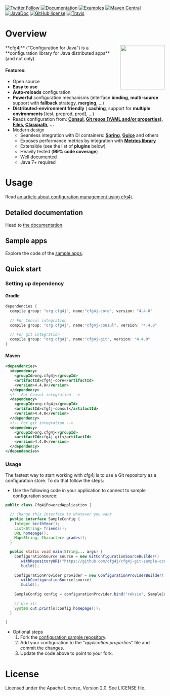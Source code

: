[![Twitter Follow](https://img.shields.io/twitter/follow/norbert_potocki.svg?style=social)](https://twitter.com/norbert_potocki)
[![Documentation](https://img.shields.io/badge/documentation-www.cfg4j.org-blue.svg)](http://cfg4j.org)
[![Examples](https://img.shields.io/badge/demo-here-blue.svg)](https://github.com/cfg4j/cfg4j-sample-apps)
[![Maven Central](https://img.shields.io/maven-central/v/org.cfg4j/cfg4j-core.svg)](http://search.maven.org/#search|ga|1|org.cfg4j.cfg4j-core)
[![JavaDoc](https://img.shields.io/badge/javadoc-html-blue.svg)](http://www.javadoc.io/doc/org.cfg4j/cfg4j-core)
[![GitHub license](https://img.shields.io/github/license/cfg4j/cfg4j.svg)](https://github.com/cfg4j/cfg4j/blob/master/LICENSE)
[![Travis](https://img.shields.io/travis/cfg4j/cfg4j/master.svg)](https://travis-ci.org/cfg4j/cfg4j)

# Overview
<img height="140px" align="right" src="https://github.com/cfg4j/cfg4j.github.io/blob/master/images/cfg4j.png">
**cfg4j** ("Configuration for Java") is a **configuration library for Java distributed apps** (and not only).

#### Features:
* Open source
* **Easy to use**
* **Auto-reloads** configuration
* **Powerful** configuration mechanisms (interface **binding**, **multi-source** support with **fallback** strategy, **merging**, ...)
* **Distributed-environment friendly** ( **caching**, support for **multiple environments** [test, preprod, prod], ...)
* Reads configuration from: **[Consul](https://github.com/cfg4j/cfg4j-sample-apps/tree/master/consul-bind),
 [Git repos (YAML and/or properties)](https://github.com/cfg4j/cfg4j-sample-apps/tree/master/git-bind),
 [Files](https://github.com/cfg4j/cfg4j-sample-apps/tree/master/files-bind),
 [Classpath](https://github.com/cfg4j/cfg4j-sample-apps/tree/master/classpath-bind), ...**
* Modern design
  * Seamless integration with DI containers: **[Spring](https://spring.io/)**, **[Guice](https://github.com/google/guice)** and others
  * Exposes performance metrics by integration with **[Metrics library](http://metrics.dropwizard.io)**
  * Extensible (see the list of **plugins** below)
  * Heavily tested (**99% code coverage**)
  * Well [documented](http://cfg4j.org)
  * Java 7+ required

# Usage
Read [an article about configuration management using cfg4j](http://potocki.io/post/141230472743/configuration-management-for-distributed-systems).

## Detailed documentation
Head to [the documentation](http://cfg4j.org).

## Sample apps
Explore the code of the [sample apps](https://github.com/cfg4j/cfg4j-sample-apps).


## Quick start
### Setting up dependency
#### Gradle
```groovy
dependencies {
  compile group: "org.cfg4j", name:"cfg4j-core", version: "4.4.0"
  
  // For Consul integration
  compile group: "org.cfg4j", name:"cfg4j-consul", version: "4.4.0"
  
  // For git integration
  compile group: "org.cfg4j", name:"cfg4j-git", version: "4.4.0"
}
```

#### Maven
```xml
<dependencies>
  <dependency>
    <groupId>org.cfg4j</groupId>
    <artifactId>cfg4j-core</artifactId>
    <version>4.4.0</version>
  </dependency>
  <!-- For Consul integration -->
  <dependency> 
    <groupId>org.cfg4j</groupId>
    <artifactId>cfg4j-consul</artifactId>
    <version>4.4.0</version>
  </dependency>
  <!-- For git integration -->
  <dependency>
    <groupId>org.cfg4j</groupId>
    <artifactId>cfg4j-git</artifactId>
    <version>4.4.0</version>
  </dependency>
</dependencies>
```

### Usage
The fastest way to start working with cfg4j is to use a Git repository as a configuration store. To do that follow the steps:

* Use the following code in your application to connect to sample configuration source:
```java
public class Cfg4jPoweredApplication {

  // Change this interface to whatever you want
  public interface SampleConfig {
    Integer birthYear();
    List<String> friends();
    URL homepage();
    Map<String, Character> grades();
  }

  public static void main(String... args) {
    ConfigurationSource source = new GitConfigurationSourceBuilder()
      .withRepositoryURI("https://github.com/cfg4j/cfg4j-git-sample-config.git")
      .build();
      
    ConfigurationProvider provider = new ConfigurationProviderBuilder()
      .withConfigurationSource(source)
      .build();
    
    SampleConfig config = configurationProvider.bind("reksio", SampleConfig.class);
    
    // Use it!
    System.out.println(config.homepage());
  }

}
```

* Optional steps
    1. Fork the [configuration sample repository](https://github.com/cfg4j/cfg4j-git-sample-config).
    2. Add your configuration to the "*application.properties*" file and commit the changes.
    3. Update the code above to point to your fork.
    
# License
Licensed under the Apache License, Version 2.0. See LICENSE file.
